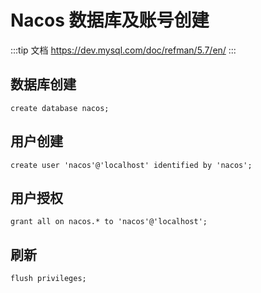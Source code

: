 # Nacos 数据库及账号创建

:::tip 文档
https://dev.mysql.com/doc/refman/5.7/en/
:::

## 数据库创建
`create database nacos;`
## 用户创建
`create user 'nacos'@'localhost' identified by 'nacos';`
## 用户授权
`grant all on nacos.* to 'nacos'@'localhost';`
## 刷新
`flush privileges;`

